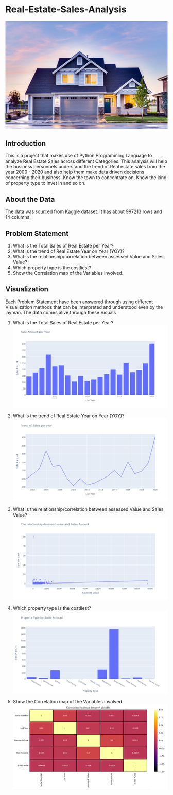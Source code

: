 # Real-Estate-Sales-Analysis
![](Real-Estate_Pic.jpg)

## Introduction   
This is a project that makes use of Python Programming Language to analyze Real Estate Sales across different Categories. This analysis will help the business personnels understand the trend of Real estate sales from the year 2000 - 2020 and also help them make data driven decisions concerning their business. Know the town to concentrate on, Know the kind of property type to invet in and so on.

## About the Data
The data was sourced from Kaggle dataset.
It has about 997213 rows and 14 columns.


## Problem Statement
1.	What is the Total Sales of Real Estate per Year?
2.	What is the trend of Real Estate Year on Year (YOY)?
3.	What is the relationship/correlation between assessed Value and Sales Value?
4.	Which property type is the costliest?
5.  Show the Correlation map of the Variables involved.

## Visualization
Each Problem Statement have been answered through using different Visualization methods that can be interpreted and understood even by the layman. The data comes alive through these Visuals
1.	What is the Total Sales of Real Estate per Year?
![](Sale_Amount_Year.png)

2. What is the trend of Real Estate Year on Year (YOY)?
![](Trend_sales_year.png)

3.	What is the relationship/correlation between assessed Value and Sales Value?
![](Rel_assess_sale.png)

4.	Which property type is the costliest?
![](Property_SaleAmt.png)

5.  Show the Correlation map of the Variables involved.
![](Correlation.png)


